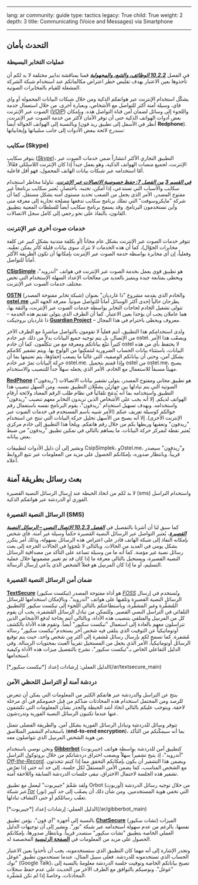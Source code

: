 

---

lang: ar
community: guide
type: tactics
legacy: True
child: True
weight: 2
depth: 3
title: Communicating (Voice and Messages) via Smartphone

---

## التحدث بأمان ##

### عمليات التخابر البسيطة ###

في الفصل [***10.2.2 الوظائف، والتتبع، والمجهولية***](/ar/chapter_10_02_2) قمنا بمناقشة تدابير مختلفة لا بد لكم أن تأخذوها بعين الاعتبار بهدف تقليص خطر اعتراض مكالماتكم عند استخدام شبكة الشركة المشغلة للقيام بالمخابرات الصوتية.

يشكّل استخدام الإنترنت عبر هواتفكم الذكية ومن خلال شبكات البيانات المحمولة أو واي فاي، وسيلة آمنة أكثر للتواصل مع الأشخاص، وبعبارة أخرى، من خلال استعمال خدمة الصوت عبر الإنترنت ([*VOIP*](/ar/Glossary#VOIP)) واللجوء إلى وسائل لضمان أمن قناة التواصل هذه. وبإمكان بعض أدوات الهواتف الذكية حتى أن توفر الأمان لأكثر من خدمة الصوت عبر الإنترنت، وبالنسبة إلى الهواتف الجوالة أيضاً (أنظر في الأسفل إلى تطبيق ريد فون **Redphone**).
سندرج لائحة ببعض الأدوات إلى جانب سلبياتها وإيجابياتها:

### سكايب (Skype) ###

يتوفر سكايب  ([*Skype*](/ar/Glossary#Skype))، التطبيق التجاري الأكثر انتشاراً ضمن خدمات الصوت عبر الإنترنت، لجميع منصات الهواتف الذكية، وهو يعمل جيداً إذا كان الإنترنت اللاسلكي فعّالاً. أمّا استخدامه عبر شبكات بيانات الهاتف المحمول، فهو أقل فاعلية.

[***في القسم 3***](/ar/chapter_07_3) [***من الفصل 7: حفظ خصوصية الاتصالات عبر الإنترنت***](/ar/chapter_07)، تناولنا مخاطر استخدام سكايب والأسباب التي تستدعي، إذا أمكن، تجنبه. باختصار، يُعتبر سكايب برنامجاً غير مفتوح المصدر، الأمر الذي يجعل من الصعب تحديد مستوى أمنه بشكل مستقل. كما أن شركة "مايكروسوفت" التي تملك برنامج سكايب تدفعها مصلحة تجارية إلى معرفة متى وأين تستخدمون البرنامج. وقد يسمح برنامج سكايب أيضاً للسلطات المعنية بتطبيق القانون، بالنفاذ على نحو رجعي إلى كامل سجل الاتصالات.

### خدمات صوت أخرى عبر الإنترنت ###
تتوفر خدمات الصوت عبر الإنترنت بشكل عام مجاناً (أو بكلفة متدنية بشكل كبير عن كلفة مخابرات الجوّال)، كما أن هذه الخدمات لا تترك سوى بيانات قليلة كأثر يمكن تعقّبه. وفعلياً، إن أي مخابرة بواسطة خدمة الصوت عبر الإنترنت بإمكانها أن تكون الطريقة الأكثر أماناً للتواصل.

[**CSipSimple**](http://f-droid.org/repository/browse/?fdid=com.csipsimple&fdpage=4) هو تطبيق قوي يعمل بخدمة الصوت عبر الإنترنت في هواتف "أندرويد"، ويحظى بمتابعة جيدة ويتميز بالعديد من معالجات الإعداد السهلة الإستخدام التي تخص مختلف خدمات الصوت عبر الإنترنت.

[**OSTN**](https://guardianproject.info/wiki/OSTN) (شبكة تخابر مفتوحة المصدر) والخادم الذي يقدمه مشروع "ذا غارديان" بعنوان [**ostel.me**](https://ostel.me) يطرحان حالياً إحدى أكثر الوسائل أماناً للتواصل صوتياً. معرفة الجهة التي تتولى تشغيل الخادم لحاجات التخابر بواسطة خدمات الصوت عبر الإنترنت، والثقة بها، هما عاملان يجب أن يؤخذا بعين الاعتبار. كما أن الطرف الذي يتولى تقديم هذه الخدمة – ذا غارديان بروجيكت [**Guardian Project**](https://guardianproject.info) – معروف ويحظى باحترام في هذا المجال.

ولدى استخدامكم هذا التطبيق، أنتم فعلياً لا تقومون بالتواصل مباشرةً مع الطرف الآخر من الإتصال، بل يتم توجيه جميع البيانات بدلاً من ذلك عبر خادم ostel. ويصعّب هذا الأمر كثيراً تتبّع بياناتكم ومعرفة مع من تتكلّمون. كما أن خادم ostel لا يحتفظ بأي من هذه البيانات، باستثناء بيانات الحساب الضرورية لتتمكنوا من الولوج بها. ويتم تشفير كلامكم بشكل آمن، وحتى أن بياناتكم الوصفية، التي غالباً ما يصعب إخفاؤها، يتم تعتيمها بما أن حركة البيانات تمرّ عبر خادم ostel.me. وإذا قمتم بتحميل ostel من ostel.me، يصبح مهيئاً مسبقاً للاستعمال مع الخادم، الأمر الذي يجعله سهلاً جداً للتنصيب والاستخدام.

[**RedPhone**](https://play.google.com/store/apps/details?id=org.thoughtcrime.redphone)  ("ريدفون") هو تطبيق مجاني ومفتوح المصدر، يتولى تشفير بيانات الاتصالات الصوتية التي يتم تبادلها بين جهازيْن يشغّلان التطبيق نفسه. ومن السهل تنصيب هذا التطبيق واستخدامه بما أنه يُدمَج تلقائياً في نظام طلب الرقم المعتاد ولائحة أرقام الهواتف لديكم. إلا أنه يجب على الأشخاص الذين تريدون التخابر معهم تنصيب "ريدفون" واستخدامه. وبهدف تسهيل استخدام "ريدفون"، يقوم البرنامج نفسه باستعمال رقم جوالكم كوسيلة تعريف عنكم (الأمر شبيه باسم المستخدم في خدمات الصوت عبر الإنترنت الأخرى). إلا أنه يصبح من الأسهل تحليل حركة البيانات التي تنتج عن استخدام "ريدفون" وتعقبها وربطها بكم من خلال رقم هاتفكم. ويلجأ هذا التطبيق إلى خادم مركزي يُعتبر نقطة لتمركز حركة البيانات، ما يساهم بالتالي في تمكين تطبيق "ريدفون" من ضبط بعض  بياناته.

ونشير إلى أن دليل الأدوات لتطبيقات CsipSimplek، وOstel.me، و"ريدفون" سيصدر قريباً. وبانتظار صدوره، بإمكانكم الحصول على مزيد من المعلومات عبر تتبع الروابط أعلاه.

## بعث رسائل بطريقة آمنة ##
لا بد لكم من اتخاذ الحيطة عند إرسال الرسائل النصية القصيرة (sms) واستخدام التراسل الفوري أو الدردشة عبر هواتفكم الذكية.

### الرسائل النصية القصيرة (SMS) ###
كما سبق لنا أن أشرنا بالتفصيل في [***الفصل 10.2.3 الاتصال النصي – الرسائل النصية القصيرة***](/ar/chapter_10_02_3)، يُعتبر التواصل عبر الرسائل النصية القصيرة حكماً وسيلة غير آمنة. فأي شخص بإمكانه النفاذ إلى شبكة الهاتف قادر على اعتراض هذه الرسائل بسهولة، وذلك أمر يتكرر بشكل يومي في العديد من الحالات. وبالتالي لا تلجؤوا في الحالات الحرجة إلى بعث رسائل نصية غير مؤمنة. كما أنه ما من وسيلة تساعد على التأكد من مصداقية الرسائل النصية القصيرة، ويستحيل بالتالي معرفة ما إذا كان قد تم تغيير مضمونها خلال عملية التسليم، أو ما إذا كان المرسِل هو فعلاً الشخص الذي يدّعي إرسال الرسالة.

### ضمان أمن الرسائل النصية القصيرة ###
[**TextSecure**](https://play.google.com/store/apps/details?id=org.thoughtcrime.securesms) (تيكست سكيور) هو أداة مفتوحة المصدر [*FOSS*](/ar/glossary#FOSS) وتُستخدم في إرسال الرسائل النصية القصيرة وتلقيها على هواتف "أندرويد". وبالإمكان استخدامها للرسائل المُشفَّرة وغير المشفَّرة، وباستطاعتكم بالتالي اللجوء إلى تيكست سكيور كالتطبيق التلقائي في التراسل النصي القصير. وللتمكن من تبادل الرسائل المُشفرة، يجب أن يقوم كل من المرسِل والمتلقي بتنصيب هذه الأداة، وبالتالي أنتم بحاجة لدفع الأشخاص الذين تتراسلون معهم بالعادة إلى استعمال "تيكست سكيور" أيضاً. وتقوم هذه الأداة بالكشف أوتوماتيكياً عن التوقيت الذي يتلقى فيه شخص آخر يستخدم"تيكست سكيور" رسالة مُشفرة. كما تسمح لكم بإرسال رسائل مُشفرة إلى أكثر من شخص واحد، حيث يتم توقيع الرسائل أوتوماتيكياً، الأمر الذي يجعل من المستحيل تقريباً العبث بمحتويات الرسالة. وفي الدليل التفاعلي الخاص بـ"تيكست سكيور"، نشرح بالتفصيل ميزات هذه الأداة وكيفية استخدامها.
 
<div class=getstarted markdown=1>
الدليل العملي: إرشادات إعداد [*تيكست سكيور*](/ar/textsecure_main)
</div>	

### دردشة آمنة أو التراسل اللحظي الآمن ###
ينتج عن التراسل والدردشة عبر هاتفكم الكثير من المعلومات التي يمكن أن تتعرض للرصد ومن المحتمل استخدام هذه المحادثات ضدّكم من قبل خصومكم في أي مرحلة لاحقة. ويتوجب عليكم بالتالي اتخاذ أشد الحيطة والحذر بشأن المعلومات التي تكشفون عنها عندما تكتبون الرسائل النصية الفورية وتدردشون.

تتوفر وسائل للدردشة وتبادل الرسائل الفورية بشكل آمن. والطريقة الفضلى تتمثل باستخدام التشفير المتلاصق (**end-to-end encryption**)، بما أنه سيمكّنكم من التأكد من هوية الشخص المرسِل الذي تتواصلون معه.

ونحن نوصي باستخدام [**Gibberbot**](https://guardianproject.info/apps/gibber/) (جيبربوت) كتطبيق آمن للدردشة بواسطة هواتف "أندرويد"، إذ يتيح تشفيراً سهلاً ويصعب اختراق دردشاتكم من خلال بروتوكول التراسل [*Off-the-Record*](/en/glossary#OTR). ويضمن هذا التشفير أن يكون بإمكانكم التحقق مما إذا كنتم تتحدثون مع الشخص المناسب، كما يضمن الأمن المستقلّ لكل جلسة، إلى حد أنه حتى إذا تعرّض تشفير هذه الجلسة لاحتمال الاختراق، تبقى جلسات الدردشة السابقة واللاحقة آمنة.

ولقد صُمِّمَ "جيبربوت" ليعمل مع تطبيق Orbot (أوربوت) من خلال توجيه رسائل الدردشة عبر شبكة[*Tor*](/en/glossary#Tor) (تور) التي تخفي هوية المستخدمين. ومن شأن ذلك أن يصعّب إلى حد كبير تعقّب رسائلكم أو حتى اكتشاف تبادلها.

<div class=getstarted markdown=1>
الدليل العملي: إرشادات إعداد [*جيبربوت*](/ar/gibberbot_main)
</div>

بالنسبة إلى أجهزة "آي فون"، يؤمن تطبيق  [**ChatSecure**](https://chatsecure.org)  (تشات سكيور) الميزات نفسها، بالرغم من عدم سهولة استخدامه عبر شبكة "تور".
ونشير إلى أن توجيهات الدليل العملي الخاصة بتطبيق "تشات سكيور" ستصدر قريباً. وبانتظار صدورها، بإمكانكم الحصول على مزيد من المعلومات في [**الصفحة الرئيسية**](https://chatsecure.org) المخصصة له.

وتجدر الإشارة إلى أنه مهما كان التطبيق الذي ستستخدمونه، يجب أن تأخذوا بعين الاعتبار الحساب الذي  تستخدمونه للدردشة. فعلى سبيل المثال، عندما تستخدمون تطبيق "غوغل توك" (Google Talk)، تصبح بياناتكم الخاصة وتوقيت جلسة الدردشة معلومةً بالنسبة إلى "غوغل". ونوصيكم بالتوافق مع الطرف الآخر من الحديث على عدم حفظ سجلات المحادثات، وخاصةً إذا لم تكن مُشفَّرة.

